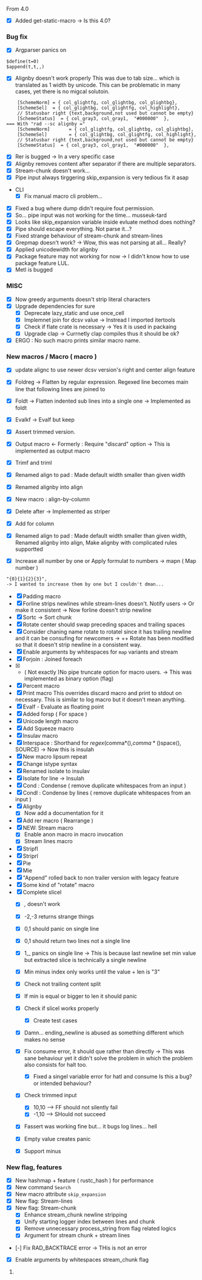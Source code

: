 From 4.0

* [x] Added get-static-macro -> Is this 4.0?

### Bug fix

* [x] Argparser panics on
```
$define(t=0)
$append(t,t,,)
```
* [x] Alignby doesn't work properly
This was due to tab size... which is translated as 1 width by unicode.
This can be problematic in many cases, yet there is no migcal solutoin.
```
	[SchemeNorm] = { col_glightfg, col_glightbg, col_glightbg},
	[SchemeSel]  = { col_glightbg, col_glightfg, col_highlight},
   	// Statusbar right {text,background,not used but cannot be empty}
   	[SchemeStatus]  = { col_gray3, col_gray1,  "#000000"  }, 
=== With "rad --sc alignby ="
	[SchemeNorm]       = { col_glightfg, col_glightbg, col_glightbg},
	[SchemeSel]        = { col_glightbg, col_glightfg, col_highlight},
   	// Statusbar right {text,background,not used but cannot be empty}
   	[SchemeStatus]  = { col_gray3, col_gray1,  "#000000"  }, 
```
* [x] Rer is bugged -> In a very specific case 
* [x] Alignby removes content after separator if there are multiple separators.
* [x] Stream-chunk doesn't work...
* [x] Pipe input always tirggering skip_expansion is very tedious fix it asap

* CLI
    * [x] Fix manual macro cli problem...
* [x] Fixed a bug where dump didn't require fout permission.
* [x] So... pipe input was not working for the time... musseuk-tard
* [x] Looks like skip_expansion variable inside evluate method does nothing?
* [x] Pipe should escape everything. Not parse it...?
* [x] Fixed strange behaviour of stream-chunk and stream-lines
* [x] Grepmap doesn't work?
    -> Wow, this was not parsing at all... Really?
* [x] Applied unicodewidth for alignby
* [x] Package feature may not working for now
    -> I didn't know how to use package feature LUL.
* [x] Metl is bugged

### MISC

* [x] Now greedy arguments doesn't strip literal characters
* [x] Upgrade dependencies for sure
    * [x] Deprecate lazy_static and use once_cell
    * [x] Implemnet join for dcsv value -> Instread I imported itertools
    * [x] Check if flate crate is necessary -> Yes it is used in packaing
    * [x] Upgrade clap
        -> Currnetly clap compiles thus it should be ok?
* [x] ERGO : No such macro prints similar macro name.

### New macros / Macro ( macro )

* [x] update alignc to use newer dcsv version's right and center align feature
* [x] Foldreg -> Flatten by regular expression. Regexed line becomes main line
  that following lines are joined to
* [x] Foldt -> Flatten indented sub lines into a single one
    -> Implemented as foldt
* [x] Evalkf -> Evalf but keep
* [x] Assert trimmed version.
* [x] Output macro <- Formerly : Require "discard" option
    -> This is implemented as output macro
* [x] Trimf and triml
* [x] Renamed align to pad : Made default width smaller than given width
* [x] Renamed alignby into align
* [x] New macro : align-by-column
* [x] Delete after -> Implemented as striper
* [x] Add for column
* [x] Renamed align to pad : Made default width smaller than given width,
  Renamed alignby into align, Make alignby with complicated rules supportted

* [x] Increase all number by one or Apply formulat to numbers
    -> mapn ( Map number )
```
"{0}{1}{2}{3}",
-> I wanted to increase them by one but I couldn't dman...
```
* [x] Padding macro
* [x] Forline strips newlines while stream-lines doesn't. Notify users
    -> Or make it consistent -> Now forline doesn't strip newline
* [x] Sortc -> Sort chunk
* [x] Rotate center should swap preceding spaces and trailing spaces
* [x] Consider chaning name rotate to rotatel since it has trailing newline and it can be consufing for newcomers
    -> ++ Rotate has been modified so that it doesn't strip newline in a consistent way. 
* [x] Enable arguments by whitespaces for `map` variants and stream
* [x] Forjoin : Joined foreach
* [x] - ( Not exactly )No pipe truncate option for macro users.
    -> This was implemented as binary option (flag)
* [x] Percent macro
* [x] Print macro
    This overrides discard macro and print to stdout on necessary.
    This is similar to log macro but it doesn't mean anything.
* [x] Evalf - Evaluate as floating point
* [x] Added forsp ( For space )
* [x] Unicode length macro
* [x] Add Squeeze macro
* [x] Insulav macro
* [x] Interspace : Shorthand for $regex($comma*(),$comma*()$space(), SOURCE)
    -> Now this is insulah
* [x] New macro lipsum repeat
* [x] Change istype syntax
* [x] Renamed isolate to insulav
* [x] Isolate for line -> Insulah
* [x] Cond  : Condense ( remove duplicate whitespaces from an input )
* [x] Condl : Condense by lines ( remove duplicate whitespaces from an input )
* [x] Alignby
    * [x] Now add a documentation for it
* [x] Add rer macro ( Rearrange )
* [x] NEW: Stream macro
    * [x] Enable anon macro in macro invocation
    * [x] Stream lines macro
* [x] Stripfl
* [x] Striprl
* [x] Pie 
* [x] Mie
* [x] "Append" rolled back to non trailer version with legacy feature
* [x] Some kind of "rotate" macro
* [x] Complete slicel
    * [x] _,_ doesn't work
    * [x] -2,-3 returns strange things
    * [x] 0,1 should panic on single line
    * [x] 0,1 should return two lines not a single line
    * [x] 1,_ panics on single line
        -> This is because last newline set min value but extracted slice is technically a single newline
    * [x] Min minus index only works until the value + len is "3"
    * [x] Check not trailing content split
    * [x] If min is equal or bigger to len it should panic
    * [x] Check if slicel works properly
        * [x] Create test cases
    * [x] Damn... ending_newline is abused as something different which makes no sense
    * [x] Fix consume error, it should que rather than directly
        -> This was sane behaviour yet it didn't solve the problem in which the
        problem also consists for halt too.
        * [x] Fixed a singel variable error for hatl and consume
        Is this a bug? or intended behaviour?
    * [x] Check trimmed input
        * [x] 10,10 --> FF should not silently fail
        * [x] -1,10 --> SHould not succeed
    * [x] Fassert was working fine but... it bugs log lines... hell
    * [x] Empty value creates panic
    * [x] Support minus 


### New flag, features

* [x] New hashmap + feature ( rustc_hash ) for performance
* [x] New command `Search`
* [x] New macro attribute `skip_expansion`
* [x] New flag: Stream-lines
* [x] New flag: Stream-chunk
    * [x] Enhance stream_chunk newline stripping
    * [x] Unify starting logger index between lines and chunk
    * [x] Remove unnecessary process_string from flag related logics
    * [x] Argument for stream chunk + stream lines
* [-] Fix RAD_BACKTRACE error -> THis is not an error
* [x] Enable arguments by whitespaces stream_chunk flag
1. 
